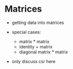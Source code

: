 # Matrices




- getting data into matrices


- special cases:
    - matrix * matrix
    - identity + matrix
    - diagonal matrix * matrix

- only discuss csr here
